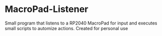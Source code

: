 # MacroPad-Listener
Small program that listens to a RP2040 MacroPad for input and executes small scripts to automize actions. Created for personal use
